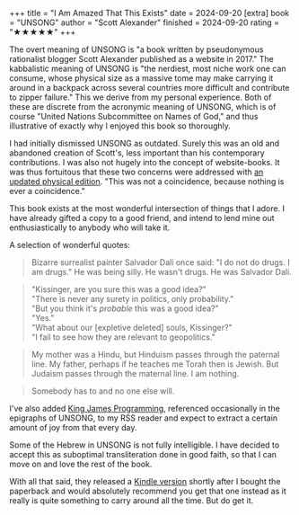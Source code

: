 +++
title = "I Am Amazed That This Exists"
date = 2024-09-20
[extra]
book = "UNSONG"
author = "Scott Alexander"
finished = 2024-09-20
rating = "★★★★★"
+++

The overt meaning of UNSONG is "a book written by pseudonymous
rationalist blogger Scott Alexander published as a website in 2017." The
kabbalistic meaning of UNSONG is "the nerdiest, most niche work one can
consume, whose physical size as a massive tome may make carrying it
around in a backpack across several countries more difficult and
contribute to zipper failure." This we derive from my personal
experience. Both of these are discrete from the acronymic meaning of
UNSONG, which is of course "United Nations Subcommittee on Names of
God," and thus illustrative of exactly why I enjoyed this book so
thoroughly.

<!-- more -->

I had initially dismissed UNSONG as outdated. Surely this was an old and
abandoned creation of Scott's, less important than his contemporary
contributions. I was also not hugely into the concept of website-books.
It was thus fortuitous that these two concerns were addressed with [an
updated physical edition]. "This was not a coincidence, because nothing
is ever a coincidence."

This book exists at the most wonderful intersection of things that I
adore. I have already gifted a copy to a good friend, and intend to lend
mine out enthusiastically to anybody who will take it.

A selection of wonderful quotes:

> Bizarre surrealist painter Salvador Dalí once said: "I do not do
> drugs. I am drugs." He was being silly. He wasn't drugs. He was
> Salvador Dalí.

> "Kissinger, are you sure this was a good idea?" <br/>
> "There is never any surety in politics, only probability." <br/>
> "But you think it's *probable* this was a good idea?" <br/>
> "Yes." <br/>
> "What about our [expletive deleted] souls, Kissinger?" <br/>
> "I fail to see how they are relevant to geopolitics." <br/>

> My mother was a Hindu, but Hinduism passes through the paternal line.
> My father, perhaps if he teaches me Torah then is Jewish. But Judaism
> passes through the maternal line. I am nothing.

> Somebody has to and no one else will.

I've also added [King James Programming], referenced occasionally in the
epigraphs of UNSONG, to my RSS reader and expect to extract a certain
amount of joy from that every day.

Some of the Hebrew in UNSONG is not fully intelligible. I have decided
to accept this as suboptimal transliteration done in good faith, so that
I can move on and love the rest of the book.

With all that said, they released a [Kindle version] shortly after I
bought the paperback and would absolutely recommend you get that one
instead as it really is quite something to carry around all the time.
But do get it.

[an updated physical edition]: https://www.astralcodexten.com/p/unsong-available-in-paperback
[King James Programming]: https://kingjamesprogramming.tumblr.com
[Kindle version]: https://www.amazon.com/dp/B0D84DLKZW/

